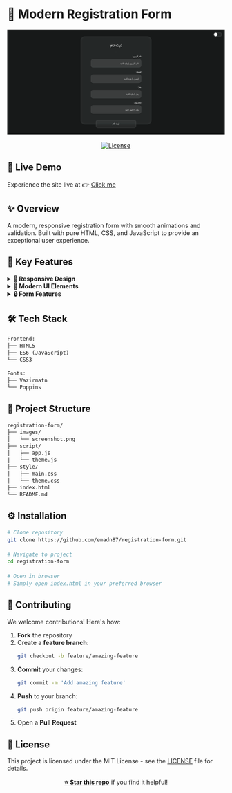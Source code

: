 # 📝 Modern Registration Form

<div align="center">

![Form Preview](images/screenshot.png)

[![License](https://img.shields.io/badge/license-MIT-green.svg)](LICENSE)

</div>

## 🚀 Live Demo

Experience the site live at 👉 [Click me](https://registration-form-emad.netlify.app/)

## ✨ Overview

A modern, responsive registration form with smooth animations and validation. Built with pure HTML, CSS, and JavaScript to provide an exceptional user experience.

## 🎯 Key Features

<details>
<summary><strong>💫 Responsive Design</strong></summary>

-   Fluid layouts for all devices
-   Clean and modern interface
-   Optimized for all screen sizes
-   Mobile-first approach
</details>

<details>
<summary><strong>🎨 Modern UI Elements</strong></summary>

-   Beautiful liquid glass effect
-   Enhanced contrast and readability
-   Smooth hover animations
-   Interactive form controls
-   Custom input styling
-   Light/Dark theme support
</details>

<details>
<summary><strong>🔒 Form Features</strong></summary>

-   User-friendly validation
-   Password confirmation
-   Error messaging system (Soon)
-   RTL language support
</details>

## 🛠️ Tech Stack

```plaintext
Frontend:
├── HTML5
├── ES6 (JavaScript)
└── CSS3

Fonts:
├── Vazirmatn
└── Poppins
```

## 📂 Project Structure

```plaintext
registration-form/
├── images/
│   └── screenshot.png
├── script/
│   ├── app.js
|   └── theme.js
├── style/
│   ├── main.css
│   └── theme.css
├── index.html
└── README.md
```

## ⚙️ Installation

```bash
# Clone repository
git clone https://github.com/emadn87/registration-form.git

# Navigate to project
cd registration-form

# Open in browser
# Simply open index.html in your preferred browser
```

## 🤝 Contributing

We welcome contributions! Here's how:

1. **Fork** the repository
2. Create a **feature branch**:
    ```bash
    git checkout -b feature/amazing-feature
    ```
3. **Commit** your changes:
    ```bash
    git commit -m 'Add amazing feature'
    ```
4. **Push** to your branch:
    ```bash
    git push origin feature/amazing-feature
    ```
5. Open a **Pull Request**

## 📝 License

This project is licensed under the MIT License - see the [LICENSE](LICENSE) file for details.

<div align="center">

**[⭐ Star this repo](https://github.com/emadn87/registration-form)** if you find it helpful!

</div>
